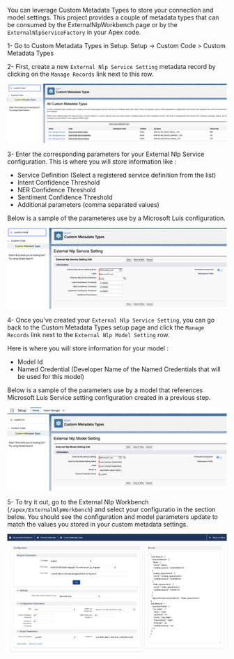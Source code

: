 You can leverage Custom Metadata Types to store your connection and model settings. This project provides a couple of metadata types that can be consumed by the ExternalNlpWorkbench page or by the `ExternalNlpServiceFactory` in your Apex code.

1- Go to Custom Metadata Types in Setup. Setup -> Custom Code > Custom Metadata Types

2- First, create a new `External Nlp Service Setting` metadata record by clicking on the `Manage Records` link next to this row.

![Custom Metadata Setup](/docs/guides/images/customMd/cmd1.png?raw=true)

3- Enter the corresponding parameters for your External Nlp Service configuration. This is where you will store information like :

- Service Definition (Select a registered service definition from the list)
- Intent Confidence Threshold
- NER Confidence Threshold
- Sentiment Confidence Threshold
- Additional parameters (comma separated values)


Below is a sample of the parameteres use by a Microsoft Luis configuration.

![Custom Metadata Setup](/docs/guides/images/customMd/cmd2.png?raw=true)

4- Once you've created your `External Nlp Service Setting`,  you can go back to the Custom Metadata Types setup page and click the `Manage Records` link next to the `External Nlp Model Setting` row.

Here is where you will store information for your model :

- Model Id
- Named Credential (Developer Name of the Named Credentials that will be used for this model)

Below is a sample of the parameters use by a model that references Microsoft Luis Service setting configuration created in a previous step.

![Custom Metadata Setup](/docs/guides/images/customMd/cmd3.png?raw=true)

5- To try it out, go to the External Nlp Workbench (`/apex/ExternalNlpWorkbench`) and select your configuratio in the section below. You should see the configuration and model parameters update to match the values you stored in your custom metadata settings.

![Custom Metadata Setup](/docs/guides/images/customMd/cmd4.png?raw=true)

